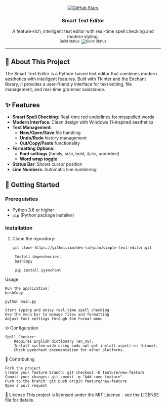 <div align="center">
  <a href="https://github.com/dev-sufyaan/simple-text-editor">
    <img src="https://img.shields.io/github/stars/dev-sufyaan/simple-text-editor?style=social" alt="GitHub Stars">
  </a>
  <h3 align="center">Smart Text Editor</h3>
  <p align="center">
    A feature-rich, intelligent text editor with real-time spell checking and modern styling.
    <br>
    <sub>Build status: 
      <img src="https://github.com/dev-sufyaan/simple-text-editor/workflows/CI/badge.svg" alt="Build Status">
    </sub>
  </p>
</div>

---

## 📝 About This Project
The Smart Text Editor is a Python-based text editor that combines modern aesthetics with intelligent features. Built with Tkinter and the Enchant library, it provides a user-friendly interface for text editing, file management, and real-time grammar assistance.

## ✨ Features
- **Smart Spell Checking**: Real-time red underlines for misspelled words  
- **Modern Interface**: Clean design with Windows 11-inspired aesthetics  
- **Text Management**:  
  - **New/Open/Save** file handling  
  - **Undo/Redo** history management  
  - **Cut/Copy/Paste** functionality  
- **Formatting Options**:  
  - **Font settings** (family, size, bold, italic, underline)  
  - **Word wrap toggle**  
- **Status Bar**: Shows cursor position  
- **Line Numbers**: Automatic line numbering  

## 🚀 Getting Started
### Prerequisites
- Python 3.6 or higher  
- `pip` (Python package installer)  

### Installation
1. Clone the repository:
   ```bash
   git clone https://github.com/dev-sufyaan/simple-text-editor.git

    Install dependencies:
    bashCopy

    pip install pyenchant

Usage

    Run the application:
    bashCopy

    python main.py

    Start typing and enjoy real-time spell checking
    Use the menu bar to manage files and formatting
    Adjust font settings through the Format menu

⚙️ Configuration

    Spell Checker:
        Requires English dictionary (en_US).
        Install system-wide using sudo apt-get install aspell-en (Linux).
        Check pyenchant documentation for other platforms.

🤝 Contributing

    Fork the project
    Create your feature branch: git checkout -b feature/new-feature
    Commit your changes: git commit -m "Add some feature"
    Push to the branch: git push origin feature/new-feature
    Open a pull request

📄 License
This project is licensed under the MIT License - see the LICENSE file for details.
```
